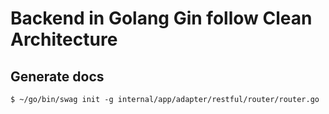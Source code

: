 # Backend in Golang Gin follow Clean Architecture


## Generate docs
```
$ ~/go/bin/swag init -g internal/app/adapter/restful/router/router.go
```